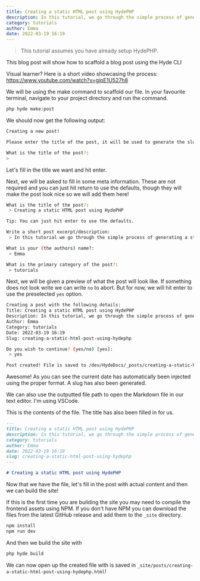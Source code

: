 ```yaml
---
title: Creating a static HTML post using HydePHP
description: In this tutorial, we go through the simple process of generating a static blog post
category: tutorials
author: Emma
date: 2022-03-19 16:19
---
```


> This tutorial assumes you have already setup HydePHP.

<p class="lead">This blog post will show how to scaffold a blog post using the Hyde CLI</p>

Visual learner? Here is a short video showcasing the process: https://www.youtube.com/watch?v=gjpE1U527h8

We will be using the make command to scaffold our file. In your favourite terminal, navigate to your project directory and run the command.

```bash
php hyde make:post
```

We should now get the following output:
```bash
Creating a new post!

Please enter the title of the post, it will be used to generate the slug.

What is the title of the post?:
>
```

Let's fill in the title we want and hit enter.

Next, we will be asked to fill in some meta information. These are not required and you can just hit return to use the defaults, though they will make the post look nice so we will add them here!

```bash
What is the title of the post?:
 > Creating a static HTML post using HydePHP

Tip: You can just hit enter to use the defaults.

Write a short post excerpt/description:
 > In this tutorial we go through the simple process of generating a static blog post

What is your (the authors) name?:
 > Emma

What is the primary category of the post?:
 > tutorials
```

Next, we will be given a preview of what the post will look like. If something does not look write we can write `no` to abort. But for now, we will hit enter to use the preselected `yes` option.

```bash
Creating a post with the following details:
Title: Creating a static HTML post using HydePHP
Description: In this tutorial, we go through the simple process of generating a static blog post
Author: Emma
Category: tutorials
Date: 2022-03-19 16:19
Slug: creating-a-static-html-post-using-hydephp

Do you wish to continue? (yes/no) [yes]:
 > yes

Post created! File is saved to /dev/HydeDocs/_posts/creating-a-static-html-post-using-hydephp.md
```

Awesome! As you can see the current date has automatically been injected using the proper format. A slug has also been generated.

We can also use the outputted file path to open the Markdown file in our text editor. I'm using VSCode.

This is the contents of the file. The title has also been filled in for us.
```markdown
---
title: Creating a static HTML post using HydePHP
description: In this tutorial, we go through the simple process of generating a static blog post
category: tutorials
author: Emma
date: 2022-03-19 16:19
slug: creating-a-static-html-post-using-hydephp
---

# Creating a static HTML post using HydePHP
```

Now that we have the file, let's fill in the post with actual content and then we can build the site!

If this is the first time you are building the site you may need to compile the frontend assets using NPM. If you don't have NPM you can download the files from the latest GitHub release and add them to the `_site` directory.

```bash
npm install
npm run dev
```

And then we build the site with
```bash
php hyde build
```

We can now open up the created file with is saved in `_site/posts/creating-a-static-html-post-using-hydephp.html`!
